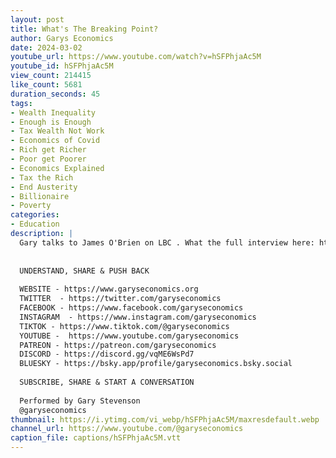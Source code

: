 ```yaml
---
layout: post
title: What's The Breaking Point?
author: Garys Economics
date: 2024-03-02
youtube_url: https://www.youtube.com/watch?v=hSFPhjaAc5M
youtube_id: hSFPhjaAc5M
view_count: 214415
like_count: 5681
duration_seconds: 45
tags:
- Wealth Inequality
- Enough is Enough
- Tax Wealth Not Work
- Economics of Covid
- Rich get Richer
- Poor get Poorer
- Economics Explained
- Tax the Rich
- End Austerity
- Billionaire
- Poverty
categories:
- Education
description: |
  Gary talks to James O'Brien on LBC . What the full interview here: https://www.youtube.com/watch?v=46T6Nk2VOG8&ab_channel=LBC
  
  
  UNDERSTAND, SHARE & PUSH BACK
  
  WEBSITE - https://www.garyseconomics.org
  TWITTER  - https://twitter.com/garyseconomics
  FACEBOOK - https://www.facebook.com/garyseconomics
  INSTAGRAM  - https://www.instagram.com/garyseconomics
  TIKTOK - https://www.tiktok.com/@garyseconomics
  YOUTUBE -  https://www.youtube.com/garyseconomics
  PATREON - https://patreon.com/garyseconomics
  DISCORD - https://discord.gg/vqME6WsPd7
  BLUESKY - https://bsky.app/profile/garyseconomics.bsky.social
  
  SUBSCRIBE, SHARE & START A CONVERSATION
  
  Performed by Gary Stevenson
  @garyseconomics
thumbnail: https://i.ytimg.com/vi_webp/hSFPhjaAc5M/maxresdefault.webp
channel_url: https://www.youtube.com/@garyseconomics
caption_file: captions/hSFPhjaAc5M.vtt
---
```

